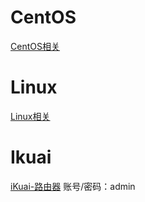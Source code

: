 # CentOS

[CentOS相关](CentOS/CentOS.md)

# Linux

[Linux相关](Linux/Linux.md)

# Ikuai

[iKuai-路由器](https://www.ikuai8.com/component/download)
账号/密码：admin

